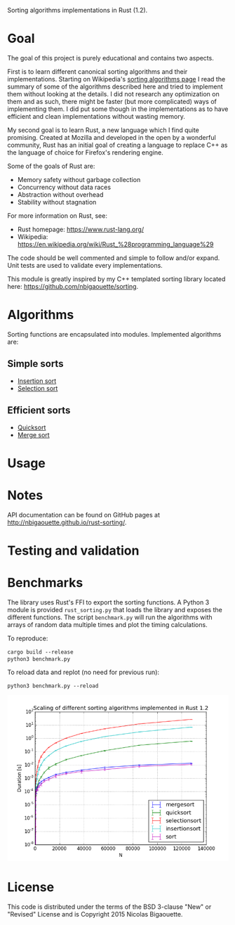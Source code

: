 Sorting algorithms implementations in Rust (1.2).

# Goal

The goal of this project is purely educational and contains two aspects.

First is to learn different canonical sorting algorithms and their implementations.
Starting on Wikipedia's
[sorting algorithms page](https://en.wikipedia.org/wiki/Sorting_algorithm)
I read the summary of some of the algorithms described here and tried to implement them without
looking at the details. I did not research any optimization on them and as such, there might be
faster (but more complicated) ways of implementing them. I did put some though in the
implementations as to have efficient and clean implementations without wasting memory.

My second goal is to learn Rust, a new language which I find quite promising. Created at
Mozilla and developed in the open by a wonderful community, Rust has an initial goal of
creating a language to replace C++ as the language of choice for Firefox's rendering engine.

Some of the goals of Rust are:

* Memory safety without garbage collection
* Concurrency without data races
* Abstraction without overhead
* Stability without stagnation

For more information on Rust, see:

* Rust homepage: https://www.rust-lang.org/
* Wikipedia: https://en.wikipedia.org/wiki/Rust_%28programming_language%29

The code should be well commented and simple to follow and/or expand. Unit tests are used to
validate every implementations.

This module is greatly inspired by my C++ templated sorting library located here:
https://github.com/nbigaouette/sorting.

# Algorithms

Sorting functions are encapsulated into modules. Implemented algorithms are:

## Simple sorts

* [Insertion sort](https://en.wikipedia.org/wiki/Insertion_sort)
* [Selection sort](https://en.wikipedia.org/wiki/Selection_sort)

## Efficient sorts

* [Quicksort](https://en.wikipedia.org/wiki/Quicksort)
* [Merge sort](https://en.wikipedia.org/wiki/Merge_sort)


# Usage


# Notes

API documentation can be found on GitHub pages at http://nbigaouette.github.io/rust-sorting/.

# Testing and validation


# Benchmarks

The library uses Rust's FFI to export the sorting functions. A Python 3 module is provided `rust_sorting.py` that loads the library and exposes the different functions. The script `benchmark.py` will run the algorithms with arrays of random data multiple times and plot the timing calculations.

To reproduce:

```ignore
cargo build --release
python3 benchmark.py
```

To reload data and replot (no need for previous run):

```ignore
python3 benchmark.py --reload
```

![Benchmark](figures/benchmark.png "Profiling of the different algorithms")

# License
This code is distributed under the terms of the BSD 3-clause "New" or "Revised" License and is Copyright 2015 Nicolas Bigaouette.
